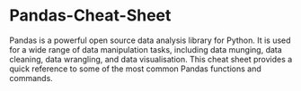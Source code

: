 # Pandas-Cheat-Sheet
Pandas is a powerful open source data analysis library for Python. It is used for a wide range of data manipulation tasks, including data munging, data cleaning, data wrangling, and data visualisation. This cheat sheet provides a quick reference to some of the most common Pandas functions and commands.
